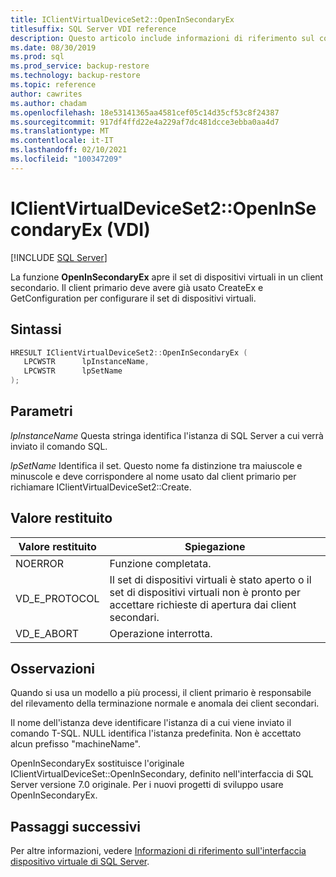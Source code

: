 ```yaml
---
title: IClientVirtualDeviceSet2::OpenInSecondaryEx
titlesuffix: SQL Server VDI reference
description: Questo articolo include informazioni di riferimento sul comando IClientVirtualDeviceSet2::OpenInSecondaryEx.
ms.date: 08/30/2019
ms.prod: sql
ms.prod_service: backup-restore
ms.technology: backup-restore
ms.topic: reference
author: cawrites
ms.author: chadam
ms.openlocfilehash: 18e53141365aa4581cef05c14d35cf53c8f24387
ms.sourcegitcommit: 917df4ffd22e4a229af7dc481dcce3ebba0aa4d7
ms.translationtype: MT
ms.contentlocale: it-IT
ms.lasthandoff: 02/10/2021
ms.locfileid: "100347209"
---
```

# <a name="iclientvirtualdeviceset2openinsecondaryex-vdi"></a>IClientVirtualDeviceSet2::OpenInSecondaryEx (VDI)

[!INCLUDE [SQL Server](../../../includes/applies-to-version/sqlserver.md)]

La funzione **OpenInSecondaryEx** apre il set di dispositivi virtuali in un client secondario. Il client primario deve avere già usato CreateEx e GetConfiguration per configurare il set di dispositivi virtuali.

## <a name="syntax"></a>Sintassi

```c
HRESULT IClientVirtualDeviceSet2::OpenInSecondaryEx (
   LPCWSTR      lpInstanceName,
   LPCWSTR      lpSetName
);
```

## <a name="parameters"></a>Parametri

*lpInstanceName* Questa stringa identifica l'istanza di SQL Server a cui verrà inviato il comando SQL.

*lpSetName* Identifica il set. Questo nome fa distinzione tra maiuscole e minuscole e deve corrispondere al nome usato dal client primario per richiamare IClientVirtualDeviceSet2::Create.

## <a name="return-value"></a>Valore restituito

|Valore restituito | Spiegazione |
|---|---|
| NOERROR | Funzione completata. |
| VD_E_PROTOCOL | Il set di dispositivi virtuali è stato aperto o il set di dispositivi virtuali non è pronto per accettare richieste di apertura dai client secondari. |
| VD_E_ABORT | Operazione interrotta. |

## <a name="remarks"></a>Osservazioni

Quando si usa un modello a più processi, il client primario è responsabile del rilevamento della terminazione normale e anomala dei client secondari.

Il nome dell'istanza deve identificare l'istanza di a cui viene inviato il comando T-SQL. NULL identifica l'istanza predefinita. Non è accettato alcun prefisso "machineName\".

OpenInSecondaryEx sostituisce l'originale IClientVirtualDeviceSet::OpenInSecondary, definito nell'interfaccia di SQL Server versione 7.0 originale. Per i nuovi progetti di sviluppo usare OpenInSecondaryEx.

## <a name="next-steps"></a>Passaggi successivi

Per altre informazioni, vedere [Informazioni di riferimento sull'interfaccia dispositivo virtuale di SQL Server](reference-virtual-device-interface.md).